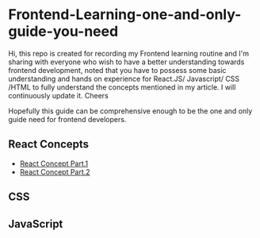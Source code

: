 # Frontend-Learning-one-and-only-guide-you-need


Hi, this repo is created for recording my Frontend learning routine and I'm sharing with everyone who wish to have a better understanding towards frontend development, noted that you have to possess some basic understanding and hands on experience for React.JS/ Javascript/ CSS /HTML to fully understand the concepts mentioned in my article. I will continuously update it. Cheers

Hopefully this guide can be comprehensive enough to be the one and only guide need for frontend developers.


## React Concepts
* [React Concept Part.1](React-Concept-Part1.md)
* [React Concept Part.2](React-Concepts-Part2.md)

## CSS


## JavaScript
